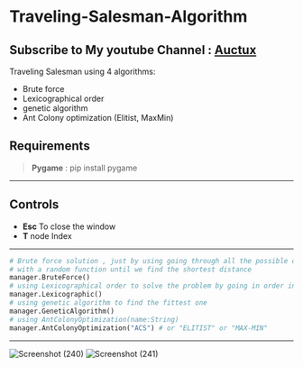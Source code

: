 # Traveling-Salesman-Algorithm
 Subscribe to My youtube Channel : [Auctux](https://www.youtube.com/c/Auctux)
 ---
 Traveling Salesman using 4 algorithms:
 - Brute force
 - Lexicographical order
 - genetic algorithm
 - Ant Colony optimization (Elitist, MaxMin)
## Requirements
> **Pygame** : pip install pygame

---
## Controls
- **Esc**   To close the window
- **T**     node Index
---
```python:main.py
# Brute force solution , just by using going through all the possible combination 
# with a random function until we find the shortest distance
manager.BruteForce() 
# using Lexicographical order to solve the problem by going in order into all the possible routes
manager.Lexicographic()
# using genetic algorithm to find the fittest one
manager.GeneticAlgorithm()
# using AntColonyOptimization(name:String) 
manager.AntColonyOptimization("ACS") # or "ELITIST" or "MAX-MIN"

```
---

![Screenshot (240)](https://user-images.githubusercontent.com/48150537/136697477-262bc770-9986-44ba-9441-7ea6964fb487.png)
![Screenshot (241)](https://user-images.githubusercontent.com/48150537/136697483-3936c2de-323b-474a-95f8-7976a9447a96.png)
